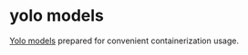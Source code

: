 yolo models
===

[Yolo models](https://pjreddie.com/darknet/yolo/) prepared for convenient containerization usage.

